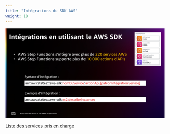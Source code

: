 ```yaml
---
title: "Intégrations du SDK AWS"
weight: 18
---
```


![Intégrations du SDK AWS](/static/img-fr/intro/service-integrations.png)

[Liste des services pris en charge](https://docs.aws.amazon.com/fr_fr/step-functions/latest/dg/supported-services-awssdk.html)
